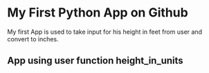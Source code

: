 <h1 id="my-first-python-app-on-github">My First Python App on Github</h1>
<p>My first App is used to take input for his height in feet from user and convert to inches.</p>
<h2 id="app-using-user-function-height_in_units">App using user function height_in_units</h2>
